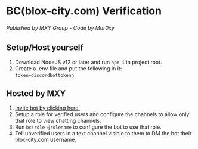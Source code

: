 # BC(blox-city.com) Verification
###### Published by MXY Group - Code by Mar0xy

## Setup/Host yourself
1. Download NodeJS v12 or later and run `npm i` in project root.
2. Create a .env file and put the following in it:<br>
`token=discordbottokenn`
## Hosted by MXY
1. <a href="https://discord.com/oauth2/authorize?client_id=813059299915464764&permissions=469765120&scope=bot">Invite bot by clicking here.</a>
2. Setup a role for verified users and configure the channels to allow only that role to view chatting channels.
3. Run ``bc!role @rolename`` to configure the bot to use that role.
4. Tell unverified users in a text channel visible to them to DM the bot their blox-city.com username.
